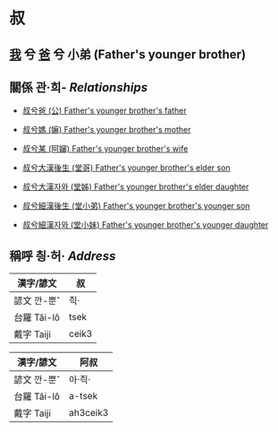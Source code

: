 # 叔
## [我](member1.md) 兮 [爸](member2.md) 兮 小弟 (Father's younger brother)

## 關係 관·희- _Relationships_

- [叔兮爸 (公) Father's younger brother's father](member8.md)

- [叔兮媽 (嫲) Father's younger brother's mother](member9.md)

- [叔兮某 (阿嬸) Father's younger brother's wife](member34.md)

- [叔兮大漢後生 (堂哥) Father's younger brother's elder son](member35.md)

- [叔兮大漢자와 (堂姊) Father's younger brother's elder daughter](member36.md)

- [叔兮細漢後生 (堂小弟) Father's younger brother's younger son](member37.md)

- [叔兮細漢자와 (堂小妹) Father's younger brother's younger daughter](member38.md)



## 稱呼 칑·허· _Address_

漢字/諺文 | 叔
--- | ---
諺文 깐-뿐ˆ | 즥·
台羅 Tâi-lô | tsek
戴字 Taiji | ceik3


漢字/諺文 | 阿叔
--- | ---
諺文 깐-뿐ˆ | 아·즥·
台羅 Tâi-lô | a-tsek
戴字 Taiji | ah3ceik3


